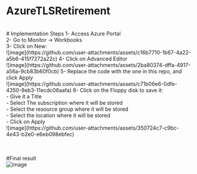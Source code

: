 # AzureTLSRetirement
<br />
# Implementation Steps
1- Access Azure Portal<br />
2- Go to Monitor -> Workbooks<br />
3- Click on New:<br />
![image](https://github.com/user-attachments/assets/c16b7710-1b67-4a22-a5b6-415f7272a22c)
4- Click on Advanced Editor<br />
![image](https://github.com/user-attachments/assets/2ba80374-dffa-4917-a56a-9cb83b60f0cb)
5- Replace the code with the one in this repo, and click Apply<br />
![image](https://github.com/user-attachments/assets/c71b06e6-0dfe-4350-8eb3-11ecdc06aafa)
6- Click on the Floppy disk to save it:<br />
  - Give it a Title<br />
  - Select The subscription where it will be stored<br />
  - Select the resource group where it will be stored<br />
  - Select the location where it will be stored<br />
  - Click on Apply<br />
 ![image](https://github.com/user-attachments/assets/350724c7-c9bc-4e43-b2e0-e6eb098ebfec)

<br /><br /> #Final result<br />
![image](https://github.com/user-attachments/assets/3d98f5a8-1ed7-4f10-9686-23d1798bb0aa)


